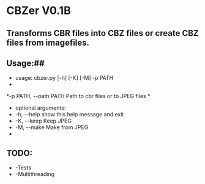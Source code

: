 # CBZer V0.1B #

## Transforms CBR files into CBZ files or create CBZ files from imagefiles. ##
## Usage:##

* usage: cbzer.py [-h] [-K] [-M] -p PATH
* 
*-p PATH, --path PATH  Path to cbr files or to JPEG files
*
* optional arguments:
*   -h, --help            show this help message and exit
*   -K, --keep            Keep JPEG
*   -M, --make            Make from JPEG
* 

## TODO: ##

* -Tests
* -Multithreading